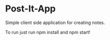 # Post-It-App

Simple client side application for creating notes. 

To run just run npm install and npm start!

